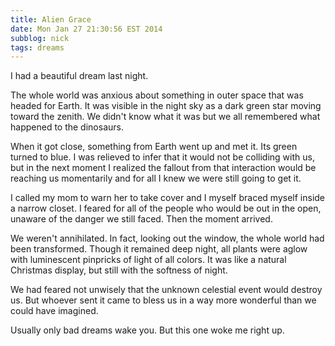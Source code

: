 ```yaml
---
title: Alien Grace
date: Mon Jan 27 21:30:56 EST 2014
subblog: nick
tags: dreams
---
```


I had a beautiful dream last night.

The whole world was anxious about something in outer space that was headed for Earth. It was visible in the night sky as a dark green star moving toward the zenith. We didn't know what it was but we all remembered what happened to the dinosaurs.

When it got close, something from Earth went up and met it. Its green turned to blue. I was relieved to infer that it would not be colliding with us, but in the next moment I realized the fallout from that interaction would be reaching us momentarily and for all I knew we were still going to get it.

I called my mom to warn her to take cover and I myself braced myself inside a narrow closet. I feared for all of the people who would be out in the open, unaware of the danger we still faced. Then the moment arrived.

<!-- MORE -->

We weren't annihilated. In fact, looking out the window, the whole world had been transformed. Though it remained deep night, all plants were aglow with luminescent pinpricks of light of all colors. It was like a natural Christmas display, but still with the softness of night.

We had feared not unwisely that the unknown celestial event would destroy us. But whoever sent it came to bless us in a way more wonderful than we could have imagined.

Usually only bad dreams wake you. But this one woke me right up.
